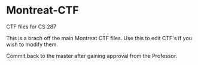 # Montreat-CTF
CTF files for CS 287

This is a brach off the main Montreat CTF files.
Use this to edit CTF's if you wish to modify them.

Commit back to the master after gaining approval from the Professor.
